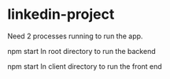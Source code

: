 # linkedin-project

Need 2 processes running to run the app.

npm start 
In root directory to run the backend 

npm start
In client directory to run the front end
